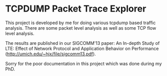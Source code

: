 TCPDUMP Packet Trace Explorer
===================

This project is developed by me for doing various tcpdump based traffic analysis. There are some packet level analysis as well as some TCP flow level analysis.

The results are published in our SIGCOMM'13 paper: An In-depth Study of LTE: Effect of Network Protocol and Application Behavior on Performance (http://umich.edu/~hjx/file/sigcomm13.pdf).

Sorry for the poor documentation in this project which was done during my PhD.
